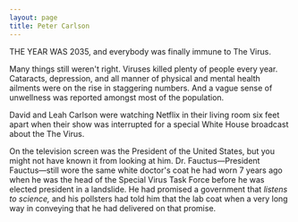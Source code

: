 ```yaml
---
layout: page
title: Peter Carlson
---
```


THE YEAR WAS 2035, and everybody was finally immune to The Virus. 

Many things still weren't right. Viruses killed plenty of people every year. Cataracts, depression, and all manner of physical and mental health ailments were on the rise in staggering numbers. And a vague sense of unwellness was reported amongst most of the population. 

David and Leah Carlson were watching Netflix in their living room six feet apart when their show was interrupted 
for a special White House broadcast about the The Virus.

On the television screen was the President of the United States, but you might not have known it from looking at him. Dr. Fauctus—President Fauctus—still wore the same white doctor's coat he had worn 7 years ago when he was the head of the Special Virus Task Force before he was elected president in a landslide. He had promised a government that *listens to science,* and his pollsters had told him that the lab coat when a very long way in conveying that he had delivered on that promise.






